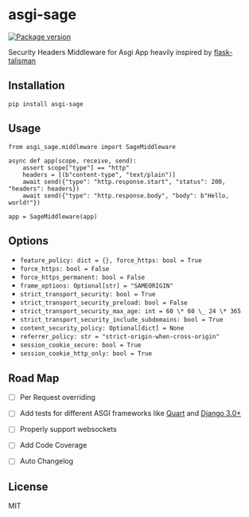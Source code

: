 # asgi-sage

[![Package version](https://badge.fury.io/py/asgi-sage.svg)](https://pypi.org/project/asgi-sage)

Security Headers Middleware for Asgi App heavily inspired by [flask-talisman](https://github.com/GoogleCloudPlatform/flask-talisman)

## Installation

```
pip install asgi-sage
```

## Usage

```
from asgi_sage.middleware import SageMiddleware

async def app(scope, receive, send):
    assert scope["type"] == "http"
    headers = [(b"content-type", "text/plain")]
    await send({"type": "http.response.start", "status": 200, "headers": headers})
    await send({"type": "http.response.body", "body": b"Hello, world!"})

app = SageMiddleware(app)
```

## Options

- `feature_policy: dict = {}, force_https: bool = True`
- `force_https: bool = False`
- `force_https_permanent: bool = False`
- `frame_options: Optional[str] = "SAMEORIGIN"`
- `strict_transport_security: bool = True`
- `strict_transport_security_preload: bool = False`
- `strict_transport_security_max_age: int = 60 \* 60 \_ 24 \* 365`
- `strict_transport_security_include_subdomains: bool = True`
- `content_security_policy: Optional[dict] = None`
- `referrer_policy: str = "strict-origin-when-cross-origin"`
- `session_cookie_secure: bool = True`
- `session_cookie_http_only: bool = True`

## Road Map

- [ ] Per Request overriding
- [ ] Add tests for different ASGI frameworks like [Quart](https://pgjones.gitlab.io/quart/) and [Django 3.0+](https://docs.djangoproject.com/en/3.0/topics/async/)
- [ ] Properly support websockets

- [ ] Add Code Coverage
- [ ] Auto Changelog

## License

MIT
